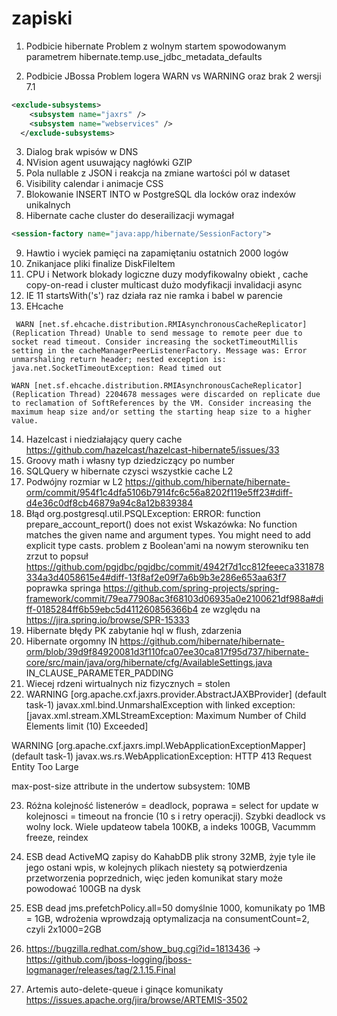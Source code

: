 # zapiski

1. Podbicie hibernate
  Problem z wolnym startem spowodowanym parametrem hibernate.temp.use_jdbc_metadata_defaults
  
2. Podbicie JBossa
  Problem logera WARN vs WARNING oraz brak 2 wersji 7.1 
  ```xml
  <exclude-subsystems>
      <subsystem name="jaxrs" />
      <subsystem name="webservices" />
    </exclude-subsystems>
```
3. Dialog brak wpisów w DNS
4. NVision agent usuwający nagłówki GZIP
5. Pola nullable z JSON i reakcja na zmiane wartości pól w dataset
6. Visibility calendar i animacje CSS
7. Blokowanie INSERT INTO w PostgreSQL dla locków oraz indexów unikalnych
8. Hibernate cache cluster do deserailizacji wymagał  

```xml
<session-factory name="java:app/hibernate/SessionFactory">
```
9. Hawtio i wyciek pamięci na zapamiętaniu ostatnich 2000 logów
10. Znikanjace pliki finalize DiskFileItem
11. CPU i Network blokady logiczne duzy modyfikowalny obiekt , cache copy-on-read i cluster multicast dużo modyfikacji invalidacji async
12. IE 11 startsWith('s') raz działa raz nie ramka i babel w parencie
13. EHcache
```
 WARN [net.sf.ehcache.distribution.RMIAsynchronousCacheReplicator] (Replication Thread) Unable to send message to remote peer due to socket read timeout. Consider increasing the socketTimeoutMillis setting in the cacheManagerPeerListenerFactory. Message was: Error unmarshaling return header; nested exception is:
java.net.SocketTimeoutException: Read timed out

WARN [net.sf.ehcache.distribution.RMIAsynchronousCacheReplicator] (Replication Thread) 2204678 messages were discarded on replicate due to reclamation of SoftReferences by the VM. Consider increasing the maximum heap size and/or setting the starting heap size to a higher value.

```
14. Hazelcast i niedziałający query cache https://github.com/hazelcast/hazelcast-hibernate5/issues/33
15. Groovy math i własny typ dziedziczący po number
16. SQLQuery w hibernate czysci wszystkie cache L2
17. Podwójny rozmiar w L2 https://github.com/hibernate/hibernate-orm/commit/954f1c4dfa5106b7914fc6c56a8202f119e5ff23#diff-d4e36c0df8cb46879a94c8a12b839384
18. Błąd
org.postgresql.util.PSQLException: ERROR: function prepare_account_report() does not exist
  Wskazówka: No function matches the given name and argument types. You might need to add explicit type casts.
problem z Boolean'ami na nowym sterowniku ten zrzut to popsuł 
https://github.com/pgjdbc/pgjdbc/commit/4942f7d1cc812feeeca331878334a3d4058615e4#diff-13f8af2e09f7a6b9b3e286e653aa63f7
poprawka springa https://github.com/spring-projects/spring-framework/commit/79ea77908ac3f68103d06935a0e2100621df988a#diff-0185284ff6b59ebc5d411260856366b4 ze względu na https://jira.spring.io/browse/SPR-15333
19. Hibernate błędy PK zabytanie hql w flush, zdarzenia
20. Hibernate orgomny IN https://github.com/hibernate/hibernate-orm/blob/39d9f84920081d3f110fca07ee30ca817f95d737/hibernate-core/src/main/java/org/hibernate/cfg/AvailableSettings.java IN_CLAUSE_PARAMETER_PADDING
21. Wiecej rdzeni wirtualnych niz fizycznych = stolen
22. WARNING [org.apache.cxf.jaxrs.provider.AbstractJAXBProvider] (default task-1) javax.xml.bind.UnmarshalException
  with linked exception:
[javax.xml.stream.XMLStreamException: Maximum Number of Child Elements limit (10) Exceeded]

WARNING [org.apache.cxf.jaxrs.impl.WebApplicationExceptionMapper] (default task-1) javax.ws.rs.WebApplicationException: HTTP 413 Request Entity Too Large

max-post-size attribute in the undertow subsystem: 10MB

23. Różna kolejność listenerów = deadlock, poprawa = select for update w kolejnosci = timeout na froncie (10 s i retry operacji). Szybki deadlock vs wolny lock. Wiele updateow tabela 100KB, a indeks 100GB, Vacummm freeze, reindex

24. ESB dead ActiveMQ zapisy do KahabDB plik strony 32MB, żyje tyle ile jego ostani wpis, w kolejnych plikach niestety są potwierdzenia przetworzenia poprzednich, więc jeden komunikat stary może powodować 100GB na dysk

25. ESB dead jms.prefetchPolicy.all=50 domyślnie 1000, komunikaty po 1MB = 1GB, wdrożenia wprowdzają optymalizacja na consumentCount=2, czyli 2x1000=2GB
26. https://bugzilla.redhat.com/show_bug.cgi?id=1813436 -> https://github.com/jboss-logging/jboss-logmanager/releases/tag/2.1.15.Final
27. Artemis auto-delete-queue i ginące komunikaty https://issues.apache.org/jira/browse/ARTEMIS-3502


